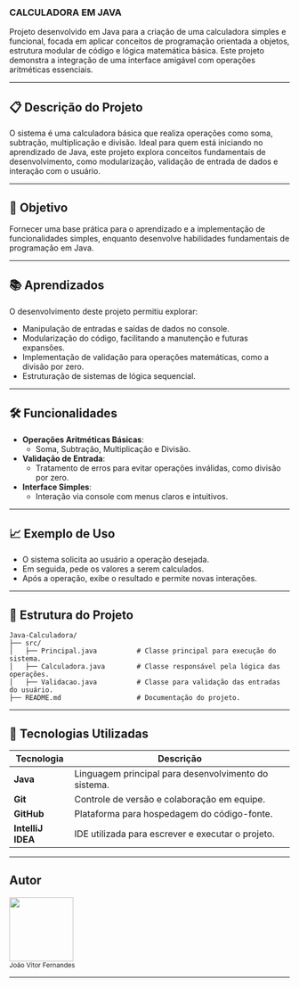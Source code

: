 ### **CALCULADORA EM JAVA**

Projeto desenvolvido em Java para a criação de uma calculadora simples e funcional, focada em aplicar conceitos de programação orientada a objetos, estrutura modular de código e lógica matemática básica. Este projeto demonstra a integração de uma interface amigável com operações aritméticas essenciais.


---

## 📋 **Descrição do Projeto**

O sistema é uma calculadora básica que realiza operações como soma, subtração, multiplicação e divisão. Ideal para quem está iniciando no aprendizado de Java, este projeto explora conceitos fundamentais de desenvolvimento, como modularização, validação de entrada de dados e interação com o usuário.

---

## 🎯 **Objetivo**

Fornecer uma base prática para o aprendizado e a implementação de funcionalidades simples, enquanto desenvolve habilidades fundamentais de programação em Java.

---

## 📚 **Aprendizados**

O desenvolvimento deste projeto permitiu explorar:
- Manipulação de entradas e saídas de dados no console.
- Modularização do código, facilitando a manutenção e futuras expansões.
- Implementação de validação para operações matemáticas, como a divisão por zero.
- Estruturação de sistemas de lógica sequencial.

---

## 🛠 **Funcionalidades**

- **Operações Aritméticas Básicas**:
  - Soma, Subtração, Multiplicação e Divisão.
- **Validação de Entrada**:
  - Tratamento de erros para evitar operações inválidas, como divisão por zero.
- **Interface Simples**:
  - Interação via console com menus claros e intuitivos.

---

## 📈 **Exemplo de Uso**

- O sistema solicita ao usuário a operação desejada.
- Em seguida, pede os valores a serem calculados.
- Após a operação, exibe o resultado e permite novas interações.

---

## 📂 **Estrutura do Projeto**

```plaintext
Java-Calculadora/
├── src/
│   ├── Principal.java          # Classe principal para execução do sistema.
│   ├── Calculadora.java        # Classe responsável pela lógica das operações.
│   ├── Validacao.java          # Classe para validação das entradas do usuário.
├── README.md                   # Documentação do projeto.
```
 ---
 
## 🚀 **Tecnologias Utilizadas**

| Tecnologia       | Descrição                                            |
|------------------|------------------------------------------------------|
| **Java**         | Linguagem principal para desenvolvimento do sistema. |
| **Git**          | Controle de versão e colaboração em equipe.          |
| **GitHub**       | Plataforma para hospedagem do código-fonte.          |
| **IntelliJ IDEA**| IDE utilizada para escrever e executar o projeto.    |

---

## **Autor**
<img loading="lazy" src="https://avatars.githubusercontent.com/u/170758704?s=400&u=da7a33d81f3feeb953e687442cba5d042527f94d&v=4" width=115><br><sub>João Vitor Fernandes</sub>

---
